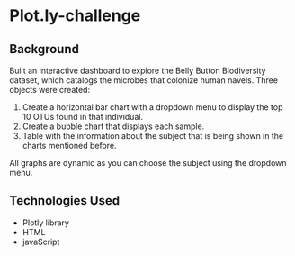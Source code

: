 # Plot.ly-challenge

## Background

Built an interactive dashboard to explore the Belly Button Biodiversity dataset, which catalogs the microbes that colonize human navels. Three objects were created:

1) Create a horizontal bar chart with a dropdown menu to display the top 10 OTUs found in that individual.
2) Create a bubble chart that displays each sample.
3) Table with the information about the subject that is being shown in the charts mentioned before.

All graphs are dynamic as you can choose the subject using the dropdown menu. 

## Technologies Used

- Plotly library
- HTML
- javaScript

